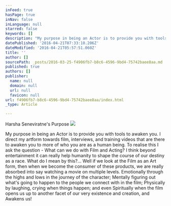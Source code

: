 ```yaml
---
inFeed: true
hasPage: true
inNav: false
inLanguage: null
starred: false
keywords: []
description: "My purpose in being an Actor is to provide you with tools to awaken you. I direct my artform towards film, interviews, and training videos that are there to awaken you to more of who you are as a human being. To realise this I ask the question - What can we do with Film and Acting? I think beyond entertainment it can really help humanity to shape the course of our destiny as a race. What do I mean by this?... Well if we look at the Film as an Art form, then when we become the consumer of these products, we are really absorbed into say watching a movie on multiple levels. Emotionally through the highs and lows in the journey of the character; Mentally figuring out what's going to happen to the people we connect with in the film; Physically by laughing, crying when things happen; and even Spiritually when the film opens us up to another facet of our very existence and creation, and Awakens us!"
datePublished: '2016-04-21T07:33:10.206Z'
dateModified: '2016-04-21T05:57:51.060Z'
title: ''
author: []
sourcePath: _posts/2016-03-25-f4906fb7-b8c6-4596-9bd4-75742baee8aa.md
published: true
authors: []
publisher:
  name: null
  domain: null
  url: null
  favicon: null
url: f4906fb7-b8c6-4596-9bd4-75742baee8aa/index.html
_type: Article

---
```

Harsha Seneviratne's Purpose
![](https://the-grid-user-content.s3-us-west-2.amazonaws.com/f3a14acb-6388-4c80-a19d-7807c0a6a334.jpg)

My purpose in being an Actor is to provide you with tools to awaken you. I direct my artform towards film, interviews, and training videos that are there to awaken you to more of who you are as a human being. To realise this I ask the question - What can we do with Film and Acting? I think beyond entertainment it can really help humanity to shape the course of our destiny as a race. What do I mean by this?... Well if we look at the Film as an Art form, then when we become the consumer of these products, we are really absorbed into say watching a movie on multiple levels. Emotionally through the highs and lows in the journey of the character; Mentally figuring out what's going to happen to the people we connect with in the film; Physically by laughing, crying when things happen; and even Spiritually when the film opens us up to another facet of our very existence and creation, and Awakens us!